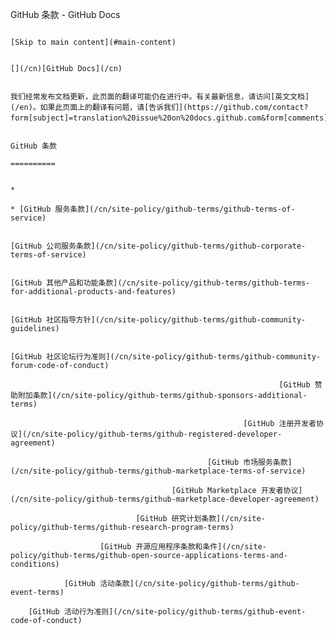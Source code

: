 GitHub 条款 - GitHub Docs

                                                                                                [Skip to main content](#main-content)

                                                                                                [](/cn)[GitHub Docs](/cn)

                                                                                                我们经常发布文档更新，此页面的翻译可能仍在进行中。有关最新信息，请访问[英文文档](/en)。如果此页面上的翻译有问题，请[告诉我们](https://github.com/contact?form[subject]=translation%20issue%20on%20docs.github.com&form[comments]=)。

                                                                                                GitHub 条款
                                                                                                ==========

                                                                                                *
                                                                                                * [GitHub 服务条款](/cn/site-policy/github-terms/github-terms-of-service)

                                                                                                [GitHub 公司服务条款](/cn/site-policy/github-terms/github-corporate-terms-of-service)

                                                                                        [GitHub 其他产品和功能条款](/cn/site-policy/github-terms/github-terms-for-additional-products-and-features)

                                                                                [GitHub 社区指导方针](/cn/site-policy/github-terms/github-community-guidelines)

                                                                        [GitHub 社区论坛行为准则](/cn/site-policy/github-terms/github-community-forum-code-of-conduct)

                                                                [GitHub 赞助附加条款](/cn/site-policy/github-terms/github-sponsors-additional-terms)

                                                        [GitHub 注册开发者协议](/cn/site-policy/github-terms/github-registered-developer-agreement)

                                                [GitHub 市场服务条款](/cn/site-policy/github-terms/github-marketplace-terms-of-service)

                                        [GitHub Marketplace 开发者协议](/cn/site-policy/github-terms/github-marketplace-developer-agreement)

                                [GitHub 研究计划条款](/cn/site-policy/github-terms/github-research-program-terms)

                        [GitHub 开源应用程序条款和条件](/cn/site-policy/github-terms/github-open-source-applications-terms-and-conditions)

                [GitHub 活动条款](/cn/site-policy/github-terms/github-event-terms)

        [GitHub 活动行为准则](/cn/site-policy/github-terms/github-event-code-of-conduct)
